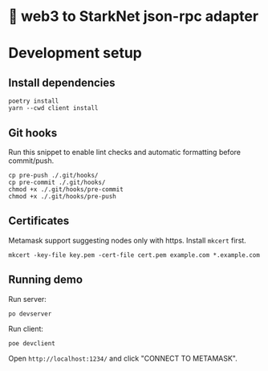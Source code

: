 # 🐍 web3 to StarkNet json-rpc adapter

# Development setup
## Install dependencies
```
poetry install
yarn --cwd client install
```

## Git hooks
Run this snippet to enable lint checks and automatic formatting before commit/push.
```
cp pre-push ./.git/hooks/
cp pre-commit ./.git/hooks/
chmod +x ./.git/hooks/pre-commit
chmod +x ./.git/hooks/pre-push
```

## Certificates

Metamask support suggesting nodes only with https. Install `mkcert` first.

```
mkcert -key-file key.pem -cert-file cert.pem example.com *.example.com
```

## Running demo
Run server:
```
po devserver
```

Run client:
```
poe devclient
```

Open `http://localhost:1234/` and click "CONNECT TO METAMASK".
